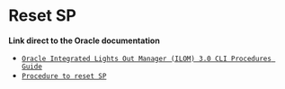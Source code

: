 # Reset SP

**Link direct to the Oracle documentation**

- <a href="https://docs.oracle.com/cd/E19201-01/820-6412-12/backuprestore_cli.html" target="_blank">`Oracle Integrated Lights Out Manager (ILOM) 3.0 CLI Procedures Guide`</a> 
- <a href="https://docs.oracle.com/cd/E19201-01/820-6412-12/backuprestore_cli.html#50561097_Restore%20the%20ILOM%20Configuration" target="_blank">`Procedure to reset SP`</a> 

